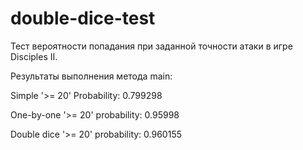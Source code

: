 # double-dice-test
Тест вероятности попадания при заданной точности атаки в игре Disciples II.

Результаты выполнения метода main:

Simple '>= 20' Probability: 0.799298

One-by-one '>= 20' probability: 0.95998

Double dice '>= 20' probability: 0.960155
